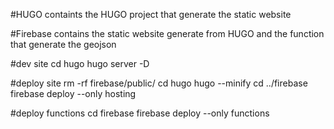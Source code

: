 #HUGO
containts the HUGO project that generate the static website

#Firebase
contains the static website generate from HUGO and the function that generate the geojson

#dev site
cd hugo
hugo server -D

#deploy site
rm -rf firebase/public/
cd hugo
hugo --minify
cd ../firebase
firebase deploy --only hosting

#deploy functions
cd firebase
firebase deploy --only functions
